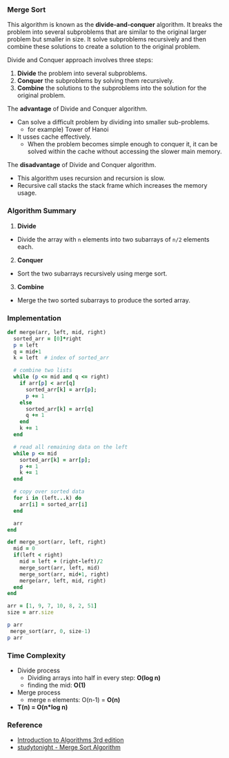 
### Merge Sort
This algorithm is known as the **divide-and-conquer** algorithm. It breaks the problem into several
 subproblems that are similar to the original larger problem but smaller in size.
 It solve subproblems recursively and then combine these solutions to create a solution to the
 original problem.

Divide and Conquer approach involves three steps:
1. **Divide** the problem into several subproblems.
2. **Conquer** the subproblems by solving them recursively.
3. **Combine** the solutions to the subproblems into the solution for the original problem.

The **advantage** of Divide and Conquer algorithm.
- Can solve a difficult problem by dividing into smaller sub-problems.
  + for example) Tower of Hanoi
- It usses cache effectively.
  + When the problem becomes simple enough to conquer it, it can be solved within the cache without accessing the slower main memory.

The **disadvantage** of Divide and Conquer algorithm.
- This algorithm uses recursion and recursion is slow.
- Recursive call stacks the stack frame which increases the memory usage.

<div class="divider"></div>

### Algorithm Summary
1. **Divide** 
  + Divide the array with `n` elements into two subarrays of `n/2` elements each.
2. **Conquer**
  + Sort the two subarrays recursively using merge sort.
3. **Combine**
  + Merge the two sorted subarrays to produce the sorted array.

<div class="divider"></div>

### Implementation

```rb
def merge(arr, left, mid, right)
  sorted_arr = [0]*right
  p = left
  q = mid+1
  k = left  # index of sorted_arr

  # combine two lists
  while (p <= mid and q <= right)
    if arr[p] < arr[q]
      sorted_arr[k] = arr[p];
      p += 1
    else
      sorted_arr[k] = arr[q]
      q += 1
    end
    k += 1
  end

  # read all remaining data on the left
  while p <= mid
    sorted_arr[k] = arr[p];
    p += 1
    k += 1
  end

  # copy over sorted data
  for i in (left...k) do
    arr[i] = sorted_arr[i]
  end

  arr
end

def merge_sort(arr, left, right)
  mid = 0
  if(left < right)
    mid = left + (right-left)/2
    merge_sort(arr, left, mid)
    merge_sort(arr, mid+1, right)
    merge(arr, left, mid, right)
  end
end

arr = [1, 9, 7, 10, 8, 2, 51]
size = arr.size

p arr
 merge_sort(arr, 0, size-1)
p arr
```

### Time Complexity
- Divide process
  + Dividing arrays into half in every step: **O(log n)**
  + finding the mid: **O(1)**
- Merge process
  + merge `n` elements: O(n-1) =  **O(n)**
- <b>T(n) = O(n*log n)</b>

<div class="divider"></div>

### Reference
- [Introduction to Algorithms 3rd edition](https://www.amazon.com/Introduction-Algorithms-3rd-MIT-Press/dp/0262033844)
- [studytonight - Merge Sort Algorithm](https://www.studytonight.com/data-structures/merge-sort#:~:text=Time%20complexity%20of%20Merge%20Sort,space%20as%20the%20unsorted%20array)
